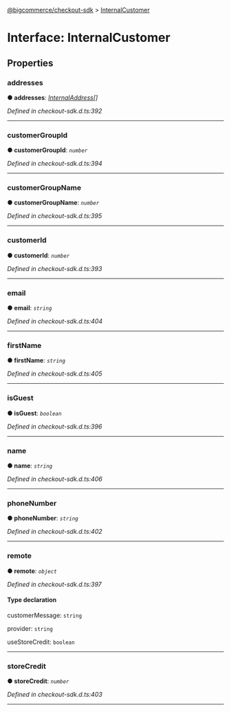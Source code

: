 [@bigcommerce/checkout-sdk](../README.md) > [InternalCustomer](../interfaces/internalcustomer.md)



# Interface: InternalCustomer


## Properties
<a id="addresses"></a>

###  addresses

**●  addresses**:  *[InternalAddress](internaladdress.md)[]* 

*Defined in checkout-sdk.d.ts:392*





___

<a id="customergroupid"></a>

###  customerGroupId

**●  customerGroupId**:  *`number`* 

*Defined in checkout-sdk.d.ts:394*





___

<a id="customergroupname"></a>

###  customerGroupName

**●  customerGroupName**:  *`number`* 

*Defined in checkout-sdk.d.ts:395*





___

<a id="customerid"></a>

###  customerId

**●  customerId**:  *`number`* 

*Defined in checkout-sdk.d.ts:393*





___

<a id="email"></a>

###  email

**●  email**:  *`string`* 

*Defined in checkout-sdk.d.ts:404*





___

<a id="firstname"></a>

###  firstName

**●  firstName**:  *`string`* 

*Defined in checkout-sdk.d.ts:405*





___

<a id="isguest"></a>

###  isGuest

**●  isGuest**:  *`boolean`* 

*Defined in checkout-sdk.d.ts:396*





___

<a id="name"></a>

###  name

**●  name**:  *`string`* 

*Defined in checkout-sdk.d.ts:406*





___

<a id="phonenumber"></a>

###  phoneNumber

**●  phoneNumber**:  *`string`* 

*Defined in checkout-sdk.d.ts:402*





___

<a id="remote"></a>

###  remote

**●  remote**:  *`object`* 

*Defined in checkout-sdk.d.ts:397*


#### Type declaration




 customerMessage: `string`






 provider: `string`






 useStoreCredit: `boolean`







___

<a id="storecredit"></a>

###  storeCredit

**●  storeCredit**:  *`number`* 

*Defined in checkout-sdk.d.ts:403*





___


